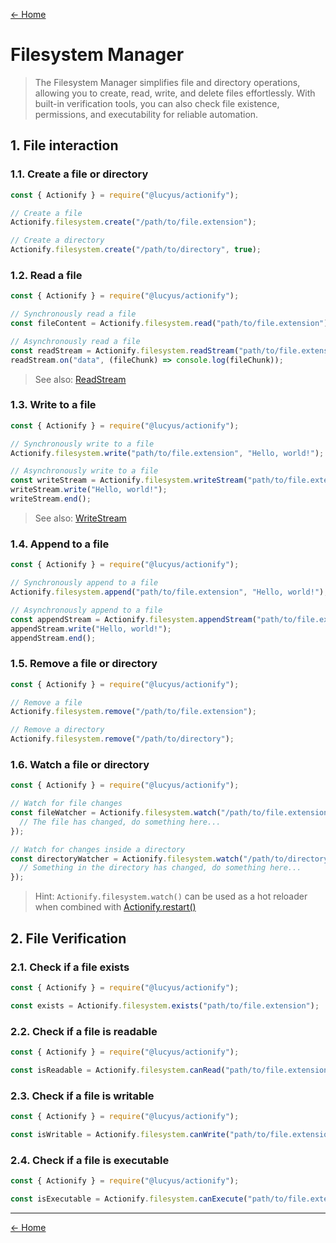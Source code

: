 [← Home](../README.md#features)

# Filesystem Manager

> The Filesystem Manager simplifies file and directory operations, allowing you to create, read, write, and delete files effortlessly. With built-in verification tools, you can also check file existence, permissions, and executability for reliable automation.

## 1. File interaction

### 1.1. Create a file or directory

```js
const { Actionify } = require("@lucyus/actionify");

// Create a file
Actionify.filesystem.create("/path/to/file.extension");

// Create a directory
Actionify.filesystem.create("/path/to/directory", true);
```

### 1.2. Read a file

```js
const { Actionify } = require("@lucyus/actionify");

// Synchronously read a file
const fileContent = Actionify.filesystem.read("path/to/file.extension");

// Asynchronously read a file
const readStream = Actionify.filesystem.readStream("path/to/file.extension");
readStream.on("data", (fileChunk) => console.log(fileChunk));
```

> See also: [ReadStream](https://nodejs.org/api/stream.html#readable-streams)

### 1.3. Write to a file

```js
const { Actionify } = require("@lucyus/actionify");

// Synchronously write to a file
Actionify.filesystem.write("path/to/file.extension", "Hello, world!");

// Asynchronously write to a file
const writeStream = Actionify.filesystem.writeStream("path/to/file.extension");
writeStream.write("Hello, world!");
writeStream.end();
```

> See also: [WriteStream](https://nodejs.org/api/stream.html#writable-streams)

### 1.4. Append to a file

```js
const { Actionify } = require("@lucyus/actionify");

// Synchronously append to a file
Actionify.filesystem.append("path/to/file.extension", "Hello, world!");

// Asynchronously append to a file
const appendStream = Actionify.filesystem.appendStream("path/to/file.extension");
appendStream.write("Hello, world!");
appendStream.end();
```

### 1.5. Remove a file or directory

```js
const { Actionify } = require("@lucyus/actionify");

// Remove a file
Actionify.filesystem.remove("/path/to/file.extension");

// Remove a directory
Actionify.filesystem.remove("/path/to/directory");
```

### 1.6. Watch a file or directory

```js
const { Actionify } = require("@lucyus/actionify");

// Watch for file changes
const fileWatcher = Actionify.filesystem.watch("/path/to/file.extension", (event, filename) => {
  // The file has changed, do something here...
});

// Watch for changes inside a directory
const directoryWatcher = Actionify.filesystem.watch("/path/to/directory", (event, filename) => {
  // Something in the directory has changed, do something here...
});
```

> Hint: `Actionify.filesystem.watch()` can be used as a hot reloader when combined with [Actionify.restart()](./LIFECYCLE.md#22-restart)


## 2. File Verification

### 2.1. Check if a file exists

```js
const { Actionify } = require("@lucyus/actionify");

const exists = Actionify.filesystem.exists("path/to/file.extension");
```

### 2.2. Check if a file is readable

```js
const { Actionify } = require("@lucyus/actionify");

const isReadable = Actionify.filesystem.canRead("path/to/file.extension");
```

### 2.3. Check if a file is writable

```js
const { Actionify } = require("@lucyus/actionify");

const isWritable = Actionify.filesystem.canWrite("path/to/file.extension");
```

### 2.4. Check if a file is executable

```js
const { Actionify } = require("@lucyus/actionify");

const isExecutable = Actionify.filesystem.canExecute("path/to/file.extension");
```

---

[← Home](../README.md#features)
